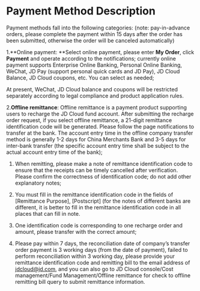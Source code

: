 # Payment Method Description

Payment methods fall into the following categories: (note: pay-in-advance orders, please complete the payment within 15 days after the order has been submitted, otherwise the order will be canceled automatically)

1.**Online payment: **Select online payment, please enter **My Order**, click **Payment** and operate according to the notifications; currently online payment supports Enterprise Online Banking, Personal Online Banking, WeChat, JD Pay (support personal quick cards and JD Pay), JD Cloud Balance, JD Cloud coupons, etc. You can select as needed;

At present, WeChat, JD Cloud balance and coupons will be restricted separately according to legal compliance and product application rules.

2.**Offline remittance**: Offline remittance is a payment product supporting users to recharge the JD Cloud fund account. After submitting the recharge order request, if you select offline remittance, a 21-digit remittance identification code will be generated. Please follow the page notifications to transfer at the bank. The account entry time in the offline company transfer method is generally 1-2 days for China Merchants Bank and 3-5 days for inter-bank transfer (the specific account entry time shall be subject to the actual account entry time of the bank);

1) When remitting, please make a note of remittance identification code to ensure that the receipts can be timely cancelled after verification. Please confirm the correctness of identification code; do not add other explanatory notes;

2) You must fill in the remittance identification code in the fields of [Remittance Purpose], [Postscript] (for the notes of different banks are different, it is better to fill in the remittance identification code in all places that can fill in note.

3) One identification code is corresponding to one recharge order and amount, please transfer with the correct amount;

4) Please pay within 7 days, the reconciliation date of company’s transfer order payment is 3 working days (from the date of payment), failed to perform reconciliation within 3 working day, please provide your remittance identification code and remitting bill to the email address of jdcloud@jd.com, and you can also go to JD Cloud console/Cost management/Fund Management/Offline remittance for check to offline remitting bill query to submit remittance information.
